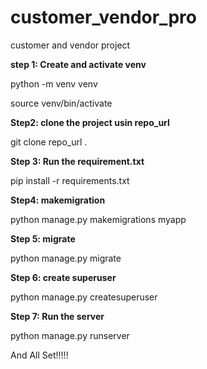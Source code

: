 # customer_vendor_pro
customer and vendor project

**step 1: Create and activate venv**

python -m venv venv

source venv/bin/activate

**Step2: clone the project usin repo_url**

git clone repo_url .

**Step 3: Run the requirement.txt**

pip install -r requirements.txt

**Step4: makemigration**

python manage.py makemigrations myapp

**Step 5: migrate**

python manage.py migrate

**Step 6: create superuser**

python manage.py createsuperuser

**Step 7: Run the server**

python manage.py runserver


And All Set!!!!!

